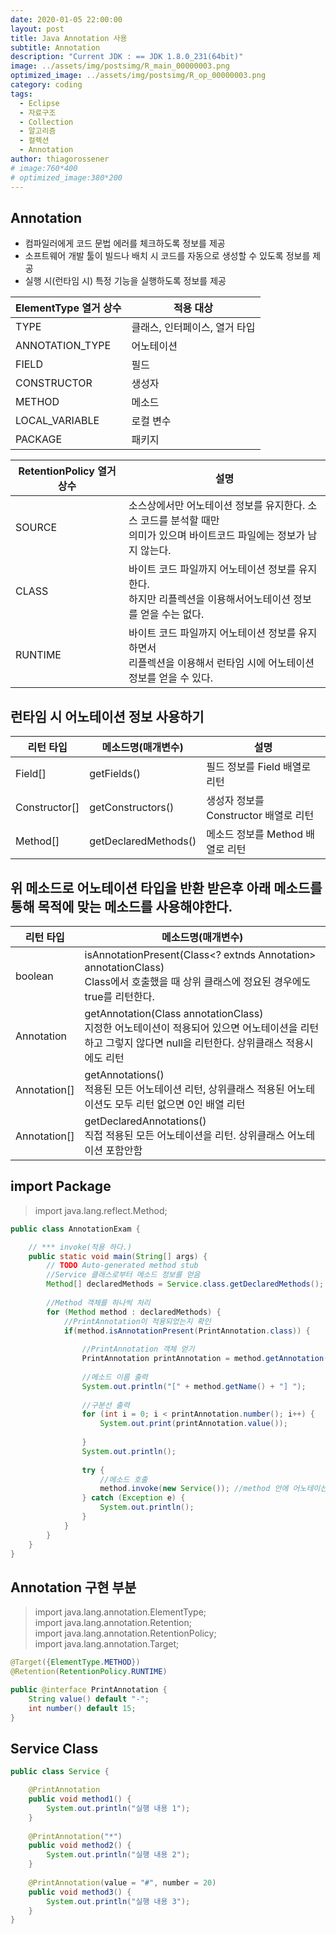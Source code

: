 ```yaml
---
date: 2020-01-05 22:00:00
layout: post
title: Java Annotation 사용
subtitle: Annotation
description: "Current JDK : == JDK 1.8.0_231(64bit)"
image: ../assets/img/postsimg/R_main_00000003.png
optimized_image: ../assets/img/postsimg/R_op_00000003.png
category: coding
tags:
  - Eclipse
  - 자료구조
  - Collection
  - 알고리즘
  - 컬렉션
  - Annotation
author: thiagorossener
# image:760*400
# optimized_image:380*200
---
```


## Annotation
- 컴파일러에게 코드 문법 에러를 체크하도록 정보를 제공
- 소프트웨어 개발 툴이 빌드나 배치 시 코드를 자동으로 생성할 수 있도록 정보를 제공
- 실행 시(런타임 시) 특정 기능을 실행하도록 정보를 제공

| ElementType 열거 상수 | 적용 대상                     |
|-----------------------|-------------------------------|
| TYPE                  | 클래스, 인터페이스, 열거 타입 |
| ANNOTATION_TYPE       | 어노테이션                    |
| FIELD                 | 필드                          |
| CONSTRUCTOR           | 생성자                        |
| METHOD                | 메소드                        |
| LOCAL_VARIABLE        | 로컬 변수                     |
| PACKAGE               | 패키지                        |


| RetentionPolicy 열거상수 | 설명                                                                                                                    |
|--------------------------|-------------------------------------------------------------------------------------------------------------------------|
| SOURCE                   | 소스상에서만 어노테이션 정보를 유지한다. 소스 코드를 분석할 때만<br>의미가 있으며 바이트코드 파일에는 정보가 남지 않는다. |
| CLASS                    | 바이트 코드 파일까지 어노테이션 정보를 유지한다.<br>하지만 리플렉션을 이용해서어노테이션 정보를 얻을 수는 없다.           |
| RUNTIME                  | 바이트 코드 파일까지 어노테이션 정보를 유지하면서<br>리플렉션을 이용해서 런타임 시에 어노테이션 정보를 얻을 수 있다.       |

## 런타임 시 어노테이션 정보 사용하기 

| 리턴 타입     | 메소드명(매개변수)   | 설명                                  |
|---------------|----------------------|---------------------------------------|
| Field[]       | getFields()          | 필드 정보를 Field 배열로 리턴         |
| Constructor[] | getConstructors()    | 생성자 정보를 Constructor 배열로 리턴 |
| Method[]      | getDeclaredMethods() | 메소드 정보를 Method 배열로 리턴      |

## 위 메소드로 어노테이션 타입을 반환 받은후 아래 메소드를 통해 목적에 맞는 메소드를 사용해야한다.

| 리턴 타입    | 메소드명(매개변수)                                                                                                                                          |
|--------------|-------------------------------------------------------------------------------------------------------------------------------------------------------------|
| boolean      | isAnnotationPresent(Class<? extnds Annotation> annotationClass)<br>Class에서 호출했을 때 상위 클래스에 정요된 경우에도 true를 리턴한다.                        |
| Annotation   | getAnnotation(Class<T> annotationClass)<br>지정한 어노테이션이 적용되어 있으면 어노테이션을 리턴하고 그렇지 않다면 null을 리턴한다. 상위클래스 적용시에도 리턴 |
| Annotation[] | getAnnotations()<br>적용된 모든 어노테이션 리턴, 상위클래스 적용된 어노테이션도 모두 리턴 없으면 0인 배열 리턴                                                 |
| Annotation[] | getDeclaredAnnotations()<br>직접 적용된 모든 어노테이션을 리턴. 상위클래스 어노테이션 포함안함                                                                 |

## import Package
> import java.lang.reflect.Method; <br>

```java
public class AnnotationExam {

	// *** invoke(적용 하다.)
	public static void main(String[] args) {
		// TODO Auto-generated method stub
		//Service 클래스로부터 메소드 정보를 얻음
		Method[] declaredMethods = Service.class.getDeclaredMethods();
		
		//Method 객체를 하나씩 처리
		for (Method method : declaredMethods) {
			//PrintAnnotation이 적용되었는지 확인
			if(method.isAnnotationPresent(PrintAnnotation.class)) {
				
				//PrintAnnotation 객체 얻기
				PrintAnnotation printAnnotation = method.getAnnotation(PrintAnnotation.class);
				
				//메소드 이름 출력
				System.out.println("[" + method.getName() + "] ");
				
				//구분선 출력
				for (int i = 0; i < printAnnotation.number(); i++) {
					System.out.print(printAnnotation.value());
					
				}
				System.out.println();
				
				try {
					//메소드 호출
					method.invoke(new Service()); //method 안에 어노테이션 정책을 적용시킴
				} catch (Exception e) {
					System.out.println();
				}
			}
		}
	}
}
```

## Annotation 구현 부분
> import java.lang.annotation.ElementType; <br>
> import java.lang.annotation.Retention; <br>
> import java.lang.annotation.RetentionPolicy; <br>
> import java.lang.annotation.Target; <br>

```java
@Target({ElementType.METHOD})
@Retention(RetentionPolicy.RUNTIME)

public @interface PrintAnnotation {
	String value() default "-";
	int number() default 15;
}
```

## Service Class

```java
public class Service {

	@PrintAnnotation
	public void method1() {
		System.out.println("실행 내용 1");
	}
	
	@PrintAnnotation("*")
	public void method2() {
		System.out.println("실행 내용 2");
	}
	
	@PrintAnnotation(value = "#", number = 20)
	public void method3() {
		System.out.println("실행 내용 3");
	}
}
```